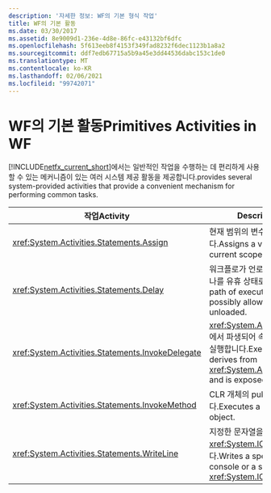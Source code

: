 ```yaml
---
description: '자세한 정보: WF의 기본 형식 작업'
title: WF의 기본 활동
ms.date: 03/30/2017
ms.assetid: 8e9009d1-236e-4d8e-86fc-e43132bf6dfc
ms.openlocfilehash: 5f613eeb8f4153f349fad8232f6dec1123b1a8a2
ms.sourcegitcommit: ddf7edb67715a5b9a45e3dd44536dabc153c1de0
ms.translationtype: MT
ms.contentlocale: ko-KR
ms.lasthandoff: 02/06/2021
ms.locfileid: "99742071"
---
```

# <a name="primitives-activities-in-wf"></a><span data-ttu-id="06fe0-103">WF의 기본 활동</span><span class="sxs-lookup"><span data-stu-id="06fe0-103">Primitives Activities in WF</span></span>

[!INCLUDE[netfx_current_short](../../../includes/netfx-current-short-md.md)]<span data-ttu-id="06fe0-104">에서는 일반적인 작업을 수행하는 데 편리하게 사용할 수 있는 메커니즘이 있는 여러 시스템 제공 활동을 제공합니다.</span><span class="sxs-lookup"><span data-stu-id="06fe0-104">provides several system-provided activities that provide a convenient mechanism for performing common tasks.</span></span>  
  
|<span data-ttu-id="06fe0-105">작업</span><span class="sxs-lookup"><span data-stu-id="06fe0-105">Activity</span></span>|<span data-ttu-id="06fe0-106">Description</span><span class="sxs-lookup"><span data-stu-id="06fe0-106">Description</span></span>|  
|--------------|-----------------|  
|<xref:System.Activities.Statements.Assign>|<span data-ttu-id="06fe0-107">현재 범위의 변수에 값을 할당합니다.</span><span class="sxs-lookup"><span data-stu-id="06fe0-107">Assigns a value to a variable at the current scope.</span></span>|  
|<xref:System.Activities.Statements.Delay>|<span data-ttu-id="06fe0-108">워크플로가 언로드될 수 있도록 실행 경로 하나를 유휴 상태로 전환합니다.</span><span class="sxs-lookup"><span data-stu-id="06fe0-108">Puts one path of execution into an idle state, possibly allowing the workflow to be unloaded.</span></span>|  
|<xref:System.Activities.Statements.InvokeDelegate>|<span data-ttu-id="06fe0-109"><xref:System.Activities.ActivityDelegate>에서 파생되어 속성으로 노출되는 대리자를 실행합니다.</span><span class="sxs-lookup"><span data-stu-id="06fe0-109">Executes a delegate that derives from <xref:System.Activities.ActivityDelegate> and is exposed as a property.</span></span>|  
|<xref:System.Activities.Statements.InvokeMethod>|<span data-ttu-id="06fe0-110">CLR 개체의 public 메서드를 실행합니다.</span><span class="sxs-lookup"><span data-stu-id="06fe0-110">Executes a public method of a CLR object.</span></span>|  
|<xref:System.Activities.Statements.WriteLine>|<span data-ttu-id="06fe0-111">지정한 문자열을 콘솔 또는 지정한 <xref:System.IO.TextWriter> 개체에 씁니다.</span><span class="sxs-lookup"><span data-stu-id="06fe0-111">Writes a specified string to the console or a specified <xref:System.IO.TextWriter> object.</span></span>|
